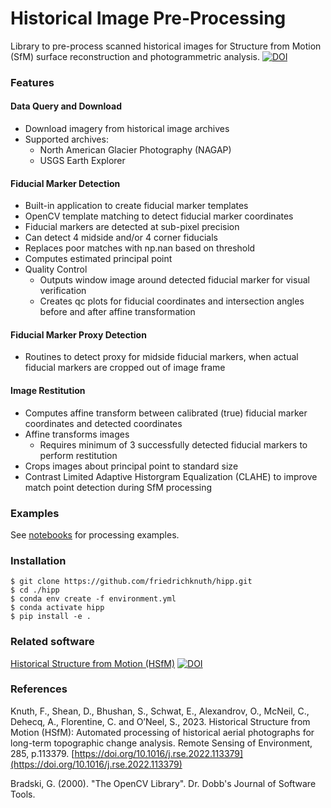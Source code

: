 # Historical Image Pre-Processing
Library to pre-process scanned historical images for Structure from Motion (SfM) surface reconstruction and photogrammetric analysis. 
[![DOI](https://zenodo.org/badge/287390486.svg)](https://zenodo.org/badge/latestdoi/287390486)


### Features

#### Data Query and Download
- Download imagery from historical image archives 
- Supported archives:
  - North American Glacier Photography (NAGAP)
  - USGS Earth Explorer

#### Fiducial Marker Detection 
- Built-in application to create fiducial marker templates
- OpenCV template matching to detect fiducial marker coordinates
- Fiducial markers are detected at sub-pixel precision
- Can detect 4 midside and/or 4 corner fiducials
- Replaces poor matches with np.nan based on threshold
- Computes estimated principal point
- Quality Control
  - Outputs window image around detected fiducial marker for visual verification
  - Creates qc plots for fiducial coordinates and intersection angles before and after affine transformation
  
#### Fiducial Marker Proxy Detection 
- Routines to detect proxy for midside fiducial markers, when actual fiducial markers are cropped out of image frame

#### Image Restitution 
- Computes affine transform between calibrated (true) fiducial marker coordinates and detected coordinates
- Affine transforms images
  - Requires minimum of 3 successfully detected fiducial markers to perform restitution
- Crops images about principal point to standard size
- Contrast Limited Adaptive Historgram Equalization (CLAHE) to improve match point detection during SfM processing

### Examples
See [notebooks](./examples/) for processing examples.

### Installation
```
$ git clone https://github.com/friedrichknuth/hipp.git
$ cd ./hipp
$ conda env create -f environment.yml
$ conda activate hipp
$ pip install -e .
```

### Related software

[Historical Structure from Motion (HSfM)](https://github.com/friedrichknuth/hsfm) [![DOI](https://zenodo.org/badge/202800494.svg)](https://zenodo.org/badge/latestdoi/202800494)

### References

Knuth, F., Shean, D., Bhushan, S., Schwat, E., Alexandrov, O., McNeil, C., Dehecq, A., Florentine, C. and O’Neel, S., 2023. Historical Structure from Motion (HSfM): Automated processing of historical aerial photographs for long-term topographic change analysis. Remote Sensing of Environment, 285, p.113379. [https://doi.org/10.1016/j.rse.2022.113379](https://doi.org/10.1016/j.rse.2022.113379)

Bradski, G. (2000). "The OpenCV Library". Dr. Dobb&#x27;s Journal of Software Tools.
